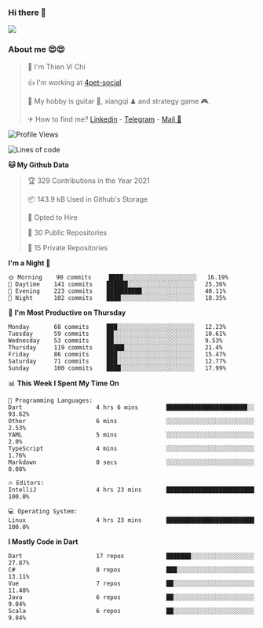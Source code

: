 ### Hi there 👋
![](https://media1.tenor.com/images/9aa4aee77151757a310fcdb4b8fd2a0a/tenor.gif?itemid=12671405)

### About me 😍😍

> 🙎 I'm Thien Vi Chi
> 
> 👍 I'm working at [4pet-social](https://github.com/4pet-social)
>
> 🥞 My hobby is guitar 🎸, xiangqi ♟ and strategy game 🎮.
> 
> ✈ How to find me? [Linkedin](https://www.linkedin.com/in/tvc12/) - [Telegram](https://t.me/yeutham212) - [Mail 📧](mailto:meomeocf98@gmail.com)
> 

<!--START_SECTION:waka-->
![Profile Views](http://img.shields.io/badge/Profile%20Views-8-blue)

![Lines of code](https://img.shields.io/badge/From%20Hello%20World%20I%27ve%20Written-731303%20lines%20of%20code-blue)

**🐱 My Github Data** 

> 🏆 329 Contributions in the Year 2021
 > 
> 📦 143.9 kB Used in Github's Storage 
 > 
> 💼 Opted to Hire
 > 
> 📜 30 Public Repositories 
 > 
> 🔑 15 Private Repositories  
 > 
**I'm a Night 🦉** 

```text
🌞 Morning    90 commits     ████░░░░░░░░░░░░░░░░░░░░░   16.19% 
🌆 Daytime    141 commits    ██████░░░░░░░░░░░░░░░░░░░   25.36% 
🌃 Evening    223 commits    ██████████░░░░░░░░░░░░░░░   40.11% 
🌙 Night      102 commits    ████░░░░░░░░░░░░░░░░░░░░░   18.35%

```
📅 **I'm Most Productive on Thursday** 

```text
Monday       68 commits     ███░░░░░░░░░░░░░░░░░░░░░░   12.23% 
Tuesday      59 commits     ██░░░░░░░░░░░░░░░░░░░░░░░   10.61% 
Wednesday    53 commits     ██░░░░░░░░░░░░░░░░░░░░░░░   9.53% 
Thursday     119 commits    █████░░░░░░░░░░░░░░░░░░░░   21.4% 
Friday       86 commits     ███░░░░░░░░░░░░░░░░░░░░░░   15.47% 
Saturday     71 commits     ███░░░░░░░░░░░░░░░░░░░░░░   12.77% 
Sunday       100 commits    ████░░░░░░░░░░░░░░░░░░░░░   17.99%

```


📊 **This Week I Spent My Time On** 

```text
💬 Programming Languages: 
Dart                     4 hrs 6 mins        ███████████████████████░░   93.62% 
Other                    6 mins              ░░░░░░░░░░░░░░░░░░░░░░░░░   2.53% 
YAML                     5 mins              ░░░░░░░░░░░░░░░░░░░░░░░░░   2.0% 
TypeScript               4 mins              ░░░░░░░░░░░░░░░░░░░░░░░░░   1.76% 
Markdown                 0 secs              ░░░░░░░░░░░░░░░░░░░░░░░░░   0.08%

🔥 Editors: 
IntelliJ                 4 hrs 23 mins       █████████████████████████   100.0%

💻 Operating System: 
Linux                    4 hrs 23 mins       █████████████████████████   100.0%

```

**I Mostly Code in Dart** 

```text
Dart                     17 repos            ███████░░░░░░░░░░░░░░░░░░   27.87% 
C#                       8 repos             ███░░░░░░░░░░░░░░░░░░░░░░   13.11% 
Vue                      7 repos             ██░░░░░░░░░░░░░░░░░░░░░░░   11.48% 
Java                     6 repos             ██░░░░░░░░░░░░░░░░░░░░░░░   9.84% 
Scala                    6 repos             ██░░░░░░░░░░░░░░░░░░░░░░░   9.84%

```



<!--END_SECTION:waka-->